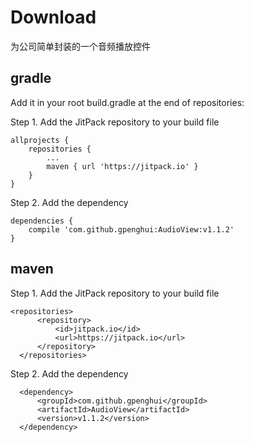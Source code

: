 # Download


为公司简单封装的一个音频播放控件


## gradle
Add it in your root build.gradle at the end of repositories:

Step 1. Add the JitPack repository to your build file
```
allprojects {
	repositories {
		...
		maven { url 'https://jitpack.io' }
	}
}
```
Step 2. Add the dependency
```
dependencies {
	compile 'com.github.gpenghui:AudioView:v1.1.2'
}
  ```
  
  ## maven
  Step 1. Add the JitPack repository to your build file
  ```
  <repositories>
		<repository>
		    <id>jitpack.io</id>
		    <url>https://jitpack.io</url>
		</repository>
	</repositories>
  ```
  Step 2. Add the dependency
  ```
	<dependency>
	    <groupId>com.github.gpenghui</groupId>
	    <artifactId>AudioView</artifactId>
	    <version>v1.1.2</version>
	</dependency>
